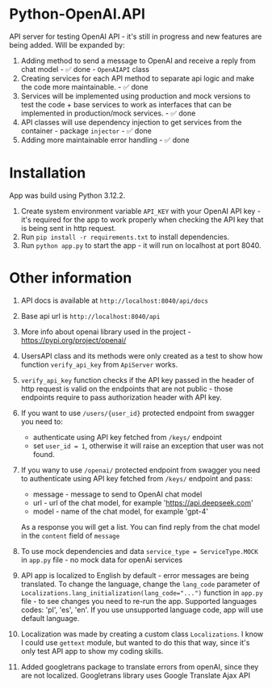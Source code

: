# Python-OpenAI.API

API server for testing OpenAI API - it's still in progress and new features are being added. Will be expanded by:

1. Adding method to send a message to OpenAI and receive a reply from chat model - ✅ done - `OpenAIAPI` class
2. Creating services for each API method to separate api logic and make the code more maintainable. - ✅ done
3. Services will be implemented using production and mock versions to test the code + base services to work as interfaces that can be implemented in production/mock services. - ✅ done
4. API classes will use dependency injection to get services from the container - package `injector` - ✅ done
5. Adding more maintainable error handling - ✅ done

# Installation

App was build using Python 3.12.2.

1. Create system environment variable `API_KEY` with your OpenAI API key - it's required for the app to work properly when checking the API key that is being sent in http request.
2. Run `pip install -r requirements.txt` to install dependencies.
3. Run `python app.py` to start the app - it will run on localhost at port 8040.

# Other information

1. API docs is available at `http://localhost:8040/api/docs`
2. Base api url is `http://localhost:8040/api`
3. More info about openai library used in the project - https://pypi.org/project/openai/
4. UsersAPI class and its methods were only created as a test to show how function `verify_api_key` from `ApiServer` works.
5. `verify_api_key` function checks if the API key passed in the header of http request is valid on the endpoints that are not public - those endpoints require to pass authorization header with API key.
6. If you want to use `/users/{user_id}` protected endpoint from swagger you need to:
   - authenticate using API key fetched from `/keys/` endpoint
   - set `user_id = 1`, otherwise it will raise an exception that user was not found.
7. If you wany to use `/openai/` protected endpoint from swagger you need to authenticate using API key fetched from `/keys/` endpoint and pass:

   - message - message to send to OpenAI chat model
   - url - url of the chat model, for example 'https://api.deepseek.com'
   - model - name of the chat model, for example 'gpt-4'

   As a response you will get a list. You can find reply from the chat model in the `content` field of `message`

8. To use mock dependencies and data `service_type = ServiceType.MOCK` in `app.py` file - no mock data for openAi services
9. API app is localized to English by default - error messages are being translated. To change the language, change the `lang_code` parameter of `Localizations.lang_initialization(lang_code="...")` function in `app.py` file - to see changes you need to re-run the app. Supported languages codes: 'pl', 'es', 'en'. If you use unsupported language code, app will use default language.
10. Localization was made by creating a custom class `Localizations`. I know I could use `gettext` module, but wanted to do this that way, since it's only test API app to show my coding skills.
11. Added googletrans package to translate errors from openAI, since they are not localized. Googletrans library uses Google Translate Ajax API
